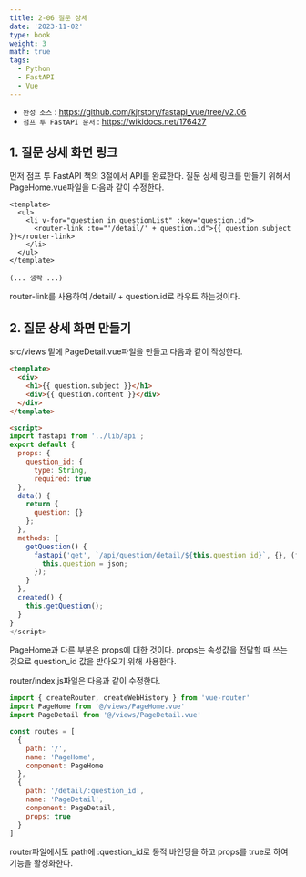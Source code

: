 ```yaml
---
title: 2-06 질문 상세
date: '2023-11-02'
type: book
weight: 3
math: true
tags:
  - Python
  - FastAPI
  - Vue
---
```


- `완성 소스` : https://github.com/kjrstory/fastapi_vue/tree/v2.06
- `점프 투 FastAPI 문서` : https://wikidocs.net/176427


## 1. 질문 상세 화면 링크 
먼저 점프 투 FastAPI 책의 3절에서 API를 완료한다. 
질문 상세 링크를 만들기 위해서 PageHome.vue파일을 다음과 같이 수정한다.

```html{hl_lines=[4]}
<template>
  <ul>
    <li v-for="question in questionList" :key="question.id">
      <router-link :to="'/detail/' + question.id">{{ question.subject }}</router-link>
    </li>
  </ul>
</template>

(... 생략 ...)
```
router-link를 사용하여 /detail/ + question.id로 라우트 하는것이다.

## 2. 질문 상세 화면 만들기 
src/views 밑에 PageDetail.vue파일을 만들고 다음과 같이 작성한다.
```html
<template>
  <div>
    <h1>{{ question.subject }}</h1>
    <div>{{ question.content }}</div>
  </div>
</template>

<script>
import fastapi from '../lib/api';
export default {
  props: {
    question_id: {
      type: String,
      required: true
  },
  data() {
    return {
      question: {}
    };
  },
  methods: {
    getQuestion() {
      fastapi('get', `/api/question/detail/${this.question_id}`, {}, (json) => {
        this.question = json;
      });
    }
  },
  created() {
    this.getQuestion();
  }
}
</script>
```
PageHome과 다른 부분은 props에 대한 것이다. props는 속성값을 전달할 때 쓰는 것으로 question_id 값을 받아오기 위해 사용한다.

router/index.js파일은 다음과 같이 수정한다. 
```javascript
import { createRouter, createWebHistory } from 'vue-router'
import PageHome from '@/views/PageHome.vue'
import PageDetail from '@/views/PageDetail.vue'

const routes = [
  {
    path: '/',
    name: 'PageHome',
    component: PageHome
  },
  {
    path: '/detail/:question_id',
    name: 'PageDetail',
    component: PageDetail,
    props: true  
  }
]
```

router파일에서도 path에 :question_id로 동적 바인딩을 하고 props를 true로 하여 기능을 활성화한다.
